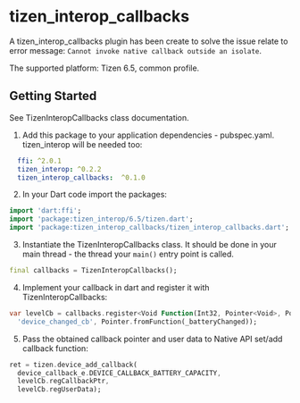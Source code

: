 # tizen_interop_callbacks

A tizen_interop_callbacks plugin has been create to solve the issue relate to error message: `Cannot invoke native callback outside an isolate`.

The supported platform: Tizen 6.5, common profile.

## Getting Started

See TizenInteropCallbacks class documentation.

1. Add this package to your application dependencies - pubspec.yaml. tizen_interop will be needed too:
``` yaml
  ffi: ^2.0.1
  tizen_interop: ^0.2.2
  tizen_interop_callbacks:  ^0.1.0
```

2. In your Dart code import the packages:
``` dart
import 'dart:ffi';
import 'package:tizen_interop/6.5/tizen.dart';
import 'package:tizen_interop_callbacks/tizen_interop_callbacks.dart';
```

3. Instantiate the TizenInteropCallbacks class. It should be done in your main thread - the thread your `main()` entry point is called.
``` dart
final callbacks = TizenInteropCallbacks();
```

4. Implement your callback in dart and register it with TizenInteropCallbacks:
``` dart
var levelCb = callbacks.register<Void Function(Int32, Pointer<Void>, Pointer<Void>)>(
  'device_changed_cb', Pointer.fromFunction(_batteryChanged));
```

5. Pass the obtained callback pointer and user data to Native API set/add callback function:
``` dart
ret = tizen.device_add_callback(
  device_callback_e.DEVICE_CALLBACK_BATTERY_CAPACITY,
  levelCb.regCallbackPtr,
  levelCb.regUserData);
```
